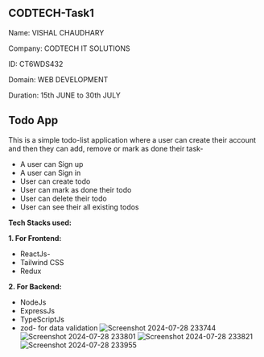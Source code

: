## CODTECH-Task1

Name: VISHAL CHAUDHARY

Company: CODTECH IT SOLUTIONS

ID: CT6WDS432

Domain: WEB DEVELOPMENT

Duration: 15th JUNE to 30th JULY


## Todo App

This is a simple todo-list application where a user can create their account and then they can add, remove or mark as done their task-
 
 - A user can Sign up
 - A user can Sign in
 - User can create todo
 - User can mark as done their todo
 - User can delete their todo
 - User can see their all existing todos

**Tech Stacks used:**

**1. For Frontend:**

 - ReactJs- 
 - Tailwind CSS
 - Redux
 
**2. For Backend:** 

 - NodeJs
 - ExpressJs
 - TypeScriptJs
 - zod- for data validation
![Screenshot 2024-07-28 233744](https://github.com/user-attachments/assets/040ccd06-f57f-4b21-b0b2-390865e337da)
![Screenshot 2024-07-28 233801](https://github.com/user-attachments/assets/891904fe-14d4-4905-927c-06b975e5cc94)
![Screenshot 2024-07-28 233821](https://github.com/user-attachments/assets/df4061bc-b0ea-4613-9402-24aad17089cb)
![Screenshot 2024-07-28 233955](https://github.com/user-attachments/assets/6a14d1b8-c9dd-492d-8e3e-1afd11d9ec10)
